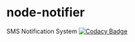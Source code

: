 # node-notifier
SMS Notification System
[![Codacy Badge](https://api.codacy.com/project/badge/Grade/4539f9c390b040dca9a2b05790883d14)](https://www.codacy.com/app/jdejesus/node-notifier?utm_source=github.com&amp;utm_medium=referral&amp;utm_content=Jlectronix/node-notifier&amp;utm_campaign=Badge_Grade)
